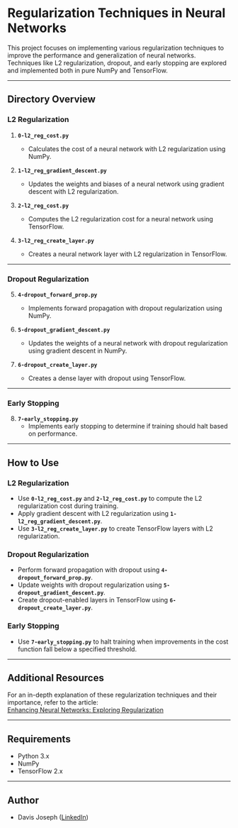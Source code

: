 # Regularization Techniques in Neural Networks

This project focuses on implementing various regularization techniques to improve the performance and generalization of neural networks. Techniques like L2 regularization, dropout, and early stopping are explored and implemented both in pure NumPy and TensorFlow.

---

## Directory Overview

### L2 Regularization
1. **`0-l2_reg_cost.py`**
   - Calculates the cost of a neural network with L2 regularization using NumPy.

2. **`1-l2_reg_gradient_descent.py`**
   - Updates the weights and biases of a neural network using gradient descent with L2 regularization.

3. **`2-l2_reg_cost.py`**
   - Computes the L2 regularization cost for a neural network using TensorFlow.

4. **`3-l2_reg_create_layer.py`**
   - Creates a neural network layer with L2 regularization in TensorFlow.

---

### Dropout Regularization
5. **`4-dropout_forward_prop.py`**
   - Implements forward propagation with dropout regularization using NumPy.

6. **`5-dropout_gradient_descent.py`**
   - Updates the weights of a neural network with dropout regularization using gradient descent in NumPy.

7. **`6-dropout_create_layer.py`**
   - Creates a dense layer with dropout using TensorFlow.

---

### Early Stopping
8. **`7-early_stopping.py`**
   - Implements early stopping to determine if training should halt based on performance.

---

## How to Use

### L2 Regularization
- Use **`0-l2_reg_cost.py`** and **`2-l2_reg_cost.py`** to compute the L2 regularization cost during training.
- Apply gradient descent with L2 regularization using **`1-l2_reg_gradient_descent.py`**.
- Use **`3-l2_reg_create_layer.py`** to create TensorFlow layers with L2 regularization.

### Dropout Regularization
- Perform forward propagation with dropout using **`4-dropout_forward_prop.py`**.
- Update weights with dropout regularization using **`5-dropout_gradient_descent.py`**.
- Create dropout-enabled layers in TensorFlow using **`6-dropout_create_layer.py`**.

### Early Stopping
- Use **`7-early_stopping.py`** to halt training when improvements in the cost function fall below a specified threshold.

---

## Additional Resources

For an in-depth explanation of these regularization techniques and their importance, refer to the article:  
[Enhancing Neural Networks: Exploring Regularization](https://www.linkedin.com/pulse/enhancing-neural-networks-exploring-regularization-davis-joseph-oekme/)

---

## Requirements
- Python 3.x
- NumPy
- TensorFlow 2.x

---

## Author
- Davis Joseph ([LinkedIn](https://www.linkedin.com/in/davisjoseph767/))

